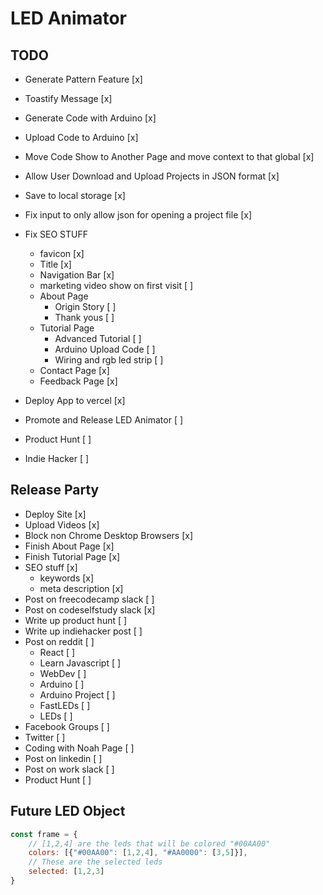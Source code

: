 # LED Animator

## TODO

- Generate Pattern Feature [x]
 - Toastify Message [x]
- Generate Code with Arduino [x]
- Upload Code to Arduino [x]
- Move Code Show to Another Page and move context to that global [x]
- Allow User Download and Upload Projects in JSON format [x]
- Save to local storage [x]
- Fix input to only allow json for opening a project file [x]

- Fix SEO STUFF
  - favicon [x]
  - Title [x]
  - Navigation Bar [x]
  - marketing video show on first visit [ ]
  - About Page
    - Origin Story [ ]
    - Thank yous [ ]
  - Tutorial Page
    - Advanced Tutorial [ ]
    - Arduino Upload Code [ ]
    - Wiring and rgb led strip [ ]
  - Contact Page [x]
  - Feedback Page [x]
- Deploy App to vercel [x]
- Promote and Release LED Animator [ ]
- Product Hunt [ ]
- Indie Hacker [ ]

## Release Party

- Deploy Site [x]
- Upload Videos [x]
- Block non Chrome Desktop Browsers [x]
- Finish About Page [x] 
- Finish Tutorial Page [x] 
- SEO stuff [x]
  - keywords [x]
  - meta description [x]
- Post on freecodecamp slack [ ]
- Post on codeselfstudy slack [x]
- Write up product hunt [ ]
- Write up indiehacker post [ ]
- Post on reddit [ ]
  - React [ ]
  - Learn Javascript [ ]
  - WebDev  [ ]
  - Arduino [ ]
  - Arduino Project [ ]
  - FastLEDs [ ]
  - LEDs [ ]
- Facebook Groups [ ]
- Twitter [ ]
- Coding with Noah Page [ ]
- Post on linkedin [ ]
- Post on work slack [ ]
- Product Hunt [ ]



## Future LED Object

```js
const frame = {
    // [1,2,4] are the leds that will be colored "#00AA00"
    colors: [{"#00AA00": [1,2,4], "#AA0000": [3,5]}],
    // These are the selected leds
    selected: [1,2,3]
} 
```